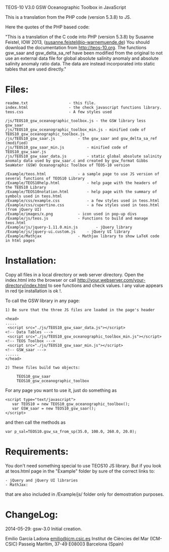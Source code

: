 TEOS-10 V3.0 GSW Oceanographic Toolbox in JavaScript

This is a translation from the PHP code (version 5.3.8) to JS.

Here the quotes of the PHP based code:

"This is a translation of the C code into PHP (version 5.3.8) by
Susanne Feistel, IOW 2013, (susanne.feistel@io-warnemuende.de)
You should download the documentation from http://teos-10.org.
The functions gsw_saar and gsw_delta_sa_ref
have been modified from the original to not use an external
data file for global absolute salinity anomaly and absolute
salinity anomaly ratio data. The data are instead incorporated
into static tables that are used directly."

Files:
======

    readme.txt					- this file.
    index.html					- the check javascript functions library.
    teos.css					- A few styles used
    
    /js/TEOS10_gsw_oceanographic_toolbox.js	- the GSW library less gsw_saar
    /js/TEOS10_gsw_oceanographic_toolbox_min.js	- minified code of TEOS10_gsw_oceanographic_toolbox.js
    /js/TEOS10_gsw_saar.js			- the gsw_saar and gsw_delta_sa_ref (modified)
    /js/TEOS10_gsw_saar_min.js			- minified code of TEOS10_gsw_saar.js
    /js/TEOS10_gsw_saar_data.js			- static global absolute salinity anomaly data used by gsw_saar.c and created by gsw_format Gibbs SeaWater (GSW) Oceanographic Toolbox of TEOS-10 version
    
    /Example/teos.html				- a sample page to use JS version of several functions of TEOS10 Library
    /Example/TEOS10help.html			- help page with the headers of the TEOS10 Library
    /Example/TEOS10notation.html		- help page with the summary of symbols used in teos.html
    /Example/css/example.css			- a few styles used in teos.html
    /Example/css/cupertino.css			- a few styles used in teos.html (from jQuery UI)
    /Example/images/x.png			- icon used in pop-up divs
    /Example/js/teos.js				- Functions to build and manage teos.html
    /Example/js/jquery-1.11.0.min.js		- jQuery library
    /Example/js/jquery-ui.custom.js		- jQuery UI library
    /Example/Mathjax				- Mathjax library to show LaTeX code in html pages
						
Installation:
==========

Copy all files in a local directory or web server directory.
Open the index.html into the browser or call http://your.webserver.com/your-directory/index.html
to see functions and check values. I any value appears in red tje installation is ok !.

To call the GSW library in any page:

    1) Be sure that the three JS files are loaded in the page's header
 
    <head>
	.....
     <script src="./js/TEOS10_gsw_saar_data.js"></script>                 <!-- Data Tables --->
     <script src="./js/TEOS10_gsw_oceanographic_toolbox_min.js"></script> <!-- TEOS Toolbox --->
     <script src="./js/TEOS10_gsw_saar_min.js"></script>                  <!-- GSW_saar --->
	......
    </head>
    
    2) These files build two objects:

         TEOS10_gsw_saar
         TEOS10_gsw_oceanographic_toolbox

For any page you want to use it, just do something as 

    <script type="text/javascript">
       var TEOS10 = new TEOS10_gsw_oceanographic_toolbox();
       var GSW_saar = new TEOS10_gsw_saar(); 
    </script>

and then call the methods as

    var p_sal=TEOS10.gsw_sa_from_sp(35.0, 100.0, 260.0, 20.0);

Requirements:
========

You don't need something special to use TEOS10 JS library. But if you
look at teos.html page in the "Example" folder by sure of the correct links
to:

    - jQuery and jQuery UI libraries
    - MathJax:

that are also included in /Example/js/ folder only for demostration purposes.

ChangeLog:
=======

2014-05-29:	gsw-3.0 Initial creation.

Emilio García Ladona <emilio@icm.csic.es>
Institut de Ciències del Mar (ICM-CSIC)
Passeig Marítim, 37-49
E08003 Barcelona (Spain)
